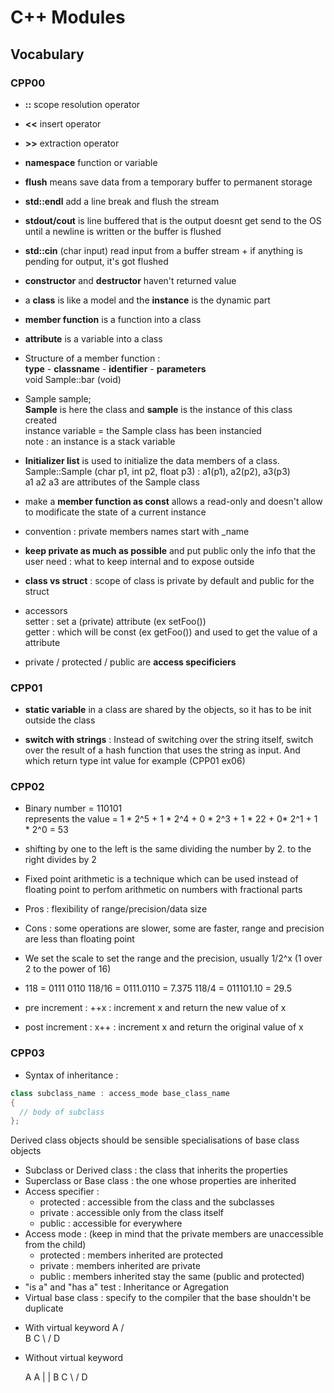 # C++ Modules

## Vocabulary
### CPP00

* <strong>::</strong> scope resolution operator
* <strong><<</strong> insert operator
* <strong>>></strong> extraction operator
* <strong>namespace</strong> function or variable
* <strong>flush</strong> means save data from a temporary buffer to permanent storage
* <strong>std::endl</strong> add a line break and flush the stream
* <strong>stdout/cout</strong> is line buffered that is the output doesnt get send to the OS until a newline is written or the buffer is flushed
* <strong>std::cin</strong> (char input) read input from a buffer stream + if anything is pending for output, it's got flushed
* <strong>constructor</strong> and <strong>destructor</strong> haven't returned value
* a <strong>class</strong> is like a model and the <strong>instance</strong> is the dynamic part
* <strong>member function</strong> is a function into a class
* <strong>attribute</strong> is a variable into a class
* Structure of a member function :
<br><strong>type</strong> - <strong>classname</strong> - <strong>identifier</strong> - <strong>parameters</strong> <br> void Sample::bar (void)

* Sample sample;
<br> <strong>Sample</strong> is here the class and <strong>sample</strong> is the instance of this class created
<br>instance variable = the Sample class has been instancied
<br> note : an instance is a stack variable

* <strong>Initializer list</strong> is used to initialize the data members of a class.
<br>Sample::Sample (char p1, int p2, float p3) : a1(p1), a2(p2), a3(p3)
<br> a1 a2 a3 are attributes of the Sample class

* make a <strong>member function as const</strong> allows a read-only and doesn't allow to modificate the state of a current instance

* convention : private members names start with _name
* <strong>keep private as much as possible</strong> and put public only the info that the user need : what to keep internal and to expose outside
* <strong>class vs struct</strong> : scope of class is private by default and public for the struct

* accessors
<br> setter : set a (private) attribute (ex setFoo())
<br> getter : which will be const (ex getFoo()) and used to get the value of a attribute

* private / protected / public are <strong>access specificiers</strong>

### CPP01

* <strong>static variable</strong> in a class are shared by the objects,
so it has to be init outside the class

* <strong>switch with strings</strong> :
Instead of switching over the string itself, switch over the result of a hash function that uses the string as input. And which return type int value for example (CPP01 ex06)

### CPP02

* Binary number = 110101
<br> represents the value = 1 * 2^5 + 1 * 2^4 + 0 * 2^3 + 1 * 22 + 0* 2^1 + 1 * 2^0 = 53

* shifting by one to the left is the same dividing the number by 2. to the right divides by 2
* Fixed point arithmetic is a technique which can be used instead of floating point to perfom arithmetic
  on numbers with fractional parts
* Pros : flexibility of range/precision/data size
* Cons : some operations are slower, some are faster, range and precision are less than floating point
* We set the scale to set the range and the precision, usually 1/2^x (1 over 2 to the power of 16)
* 118 = 0111 0110
118/16 = 0111.0110 = 7.375
118/4 = 011101.10 = 29.5

* pre increment : ++x : increment x and return the new value of x
* post increment : x++ : increment x and return the original value of x

### CPP03

* Syntax of inheritance :
```c++
class subclass_name : access_mode base_class_name
{
  // body of subclass
};
```
Derived class objects should be sensible specialisations of base class objects

* Subclass or Derived class : the class that inherits the properties
* Superclass or Base class : the one whose properties are inherited
* Access specifier :
  - protected : accessible from the class and the subclasses
  - private : accessible only from the class itself
  - public : accessible for everywhere
* Access mode :
(keep in mind that the private members are unaccessible from the child)
  - protected : members inherited are protected
  -  private : members inherited are private
  - public : members inherited stay the same (public and protected)
* "is a" and "has a" test : Inheritance or Agregation
* Virtual base class : specify to the compiler that the base shouldn't be duplicate

- With virtual keyword
    A
  /   \
 B     C
  \   /
    D

- Without virtual keyword

  A   A
  |   |
  B   C
   \ /
    D
